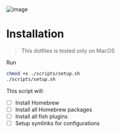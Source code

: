 ![image](https://github.com/user-attachments/assets/50d80a2c-bf99-4868-9ebe-2502b7cc8bb6)

# Installation

> This dotfiles is tested only on MacOS

Run

```bash
chmod +x ./scripts/setup.sh
./scripts/setup.sh
```

This script will:

- [ ] Install Homebrew
- [ ] Install all Homebrew packages
- [ ] Install all fish plugins
- [ ] Setup symlinks for configurations
